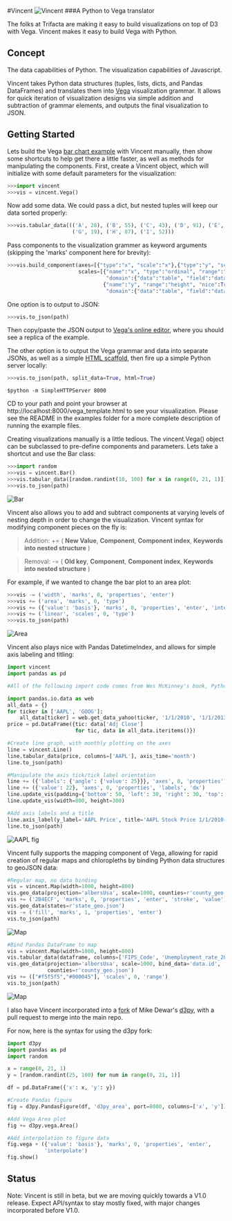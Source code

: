 #Vincent
![Vincent](http://farm9.staticflickr.com/8521/8644902478_0d1513db92_o.jpg)
###A Python to Vega translator

The folks at Trifacta are making it easy to build visualizations on top of D3 with Vega. Vincent makes it easy to build Vega with Python.  

Concept
-------
The data capabilities of Python. The visualization capabilities of Javascript.

Vincent takes Python data structures (tuples, lists, dicts, and Pandas DataFrames) and translates them into [Vega](https://github.com/trifacta/vega) visualization grammar. It allows for quick iteration of visualization designs via simple addition and subtraction of grammar elements, and outputs the final visualization to JSON.

Getting Started
---------------

Lets build the Vega [bar chart example](https://github.com/trifacta/vega/wiki/Tutorial) with Vincent manually, then show some shortcuts to help get there a little faster, as well as methods for manipulating the components. First, create a Vincent object, which will initialize with some default parameters for the visualization: 
```python
>>>import vincent
>>>vis = vincent.Vega()
```
Now add some data. We could pass a dict, but nested tuples will keep our data sorted properly: 
```python
>>>vis.tabular_data((('A', 28), ('B', 55), ('C', 43), ('D', 91), ('E', 81), ('F', 53),
                     ('G', 19), ('H', 87), ('I', 52)))
```
Pass components to the visualization grammer as keyword arguments (skipping the 'marks' component here for brevity): 
```python
>>>vis.build_component(axes=[{"type":"x", "scale":"x"},{"type":"y", "scale":"y"}],
                       scales=[{"name":"x", "type":"ordinal", "range":"width", 
                                "domain":{"data":"table", "field":"data.x"}},
                               {"name":"y", "range":"height", "nice":True, 
                                "domain":{"data":"table", "field":"data.y"}}])
```
One option is to output to JSON:
```python
>>>vis.to_json(path)
```
Then copy/paste the JSON output to [Vega's online editor](http://trifacta.github.io/vega/editor/), where you should see a replica of the example. 

The other option is to output the Vega grammar and data into separate JSONs, as well as a simple [HTML scaffold](https://github.com/trifacta/vega/wiki/Runtime), then fire up a simple Python server locally: 

```python
>>>vis.to_json(path, split_data=True, html=True)
```
```
$python -m SimpleHTTPServer 8000
```

CD to your path and point your browser at http://localhost:8000/vega_template.html to see your visualization. Please see the README in the examples folder for a more complete description of running the example files. 

Creating visualizations manually is a little tedious. The vincent.Vega() object can be subclassed to pre-define components and parameters. Lets take a shortcut and use the Bar class:  
```python
>>>import random
>>>vis = vincent.Bar()
>>>vis.tabular_data([random.randint(10, 100) for x in range(0, 21, 1)])
>>>vis.to_json(path)
```
![Bar](http://farm9.staticflickr.com/8532/8645065132_3f96e1be49.jpg)

Vincent also allows you to add and subtract components at varying levels of nesting depth in order to change the visualization. Vincent syntax for modifying component pieces on the fly is:
> Addition: += ( **New Value**, **Component**, **Component index**, **Keywords into nested structure** )

> Removal: -= ( **Old key**, **Component**, **Component index**, **Keywords into nested structure** ) 

For example, if we wanted to change the bar plot to an area plot: 
```python
>>>vis -= ('width', 'marks', 0, 'properties', 'enter') 
>>>vis += ('area', 'marks', 0, 'type')
>>>vis += ({'value': 'basis'}, 'marks', 0, 'properties', 'enter', 'interpolate')
>>>vis += ('linear', 'scales', 0, 'type')
>>>vis.to_json(path)
```
![Area](http://farm9.staticflickr.com/8540/8645065128_d2cf65bdf9_o.jpg)

Vincent also plays nice with Pandas DatetimeIndex, and allows for simple axis labeling and titling: 

```python
import vincent
import pandas as pd

#All of the following import code comes from Wes McKinney's book, Python for Data Analysis

import pandas.io.data as web
all_data = {}
for ticker in ['AAPL', 'GOOG']:
    all_data[ticker] = web.get_data_yahoo(ticker, '1/1/2010', '1/1/2013')
price = pd.DataFrame({tic: data['Adj Close']
                      for tic, data in all_data.iteritems()})

#Create line graph, with monthly plotting on the axes                       
line = vincent.Line()
line.tabular_data(price, columns=['AAPL'], axis_time='month')
line.to_json(path)

#Manipulate the axis tick/tick label orientation
line += ({'labels': {'angle': {'value': 25}}}, 'axes', 0, 'properties')
line += ({'value': 22}, 'axes', 0, 'properties', 'labels', 'dx')
line.update_vis(padding={'bottom': 50, 'left': 30, 'right': 30, 'top': 10})
line.update_vis(width=800, height=300)

#Add axis labels and a title
line.axis_label(y_label='AAPL Price', title='AAPL Stock Price 1/1/2010-1/1/2013')
line.to_json(path)
```
![AAPL fig](http://farm9.staticflickr.com/8393/8669181178_e22e576144_c.jpg)

Vincent fully supports the mapping component of Vega, allowing for rapid creation of regular maps and chloropleths by binding Python data structures to 
geoJSON data: 
```python
#Regular map, no data binding
vis = vincent.Map(width=1000, height=800)
vis.geo_data(projection='albersUsa', scale=1000, counties=r'county_geo.json')
vis += ('2B4ECF', 'marks', 0, 'properties', 'enter', 'stroke', 'value')
vis.geo_data(states=r'state_geo.json')
vis -= ('fill', 'marks', 1, 'properties', 'enter')
vis.to_json(path)
```
![Map](http://farm9.staticflickr.com/8389/8690908267_d7a3a83dae_z.jpg)
```python
#Bind Pandas DataFrame to map
vis = vincent.Map(width=1000, height=800)
vis.tabular_data(dataframe, columns=['FIPS_Code', 'Unemployment_rate_2011']) 
vis.geo_data(projection='albersUsa', scale=1000, bind_data='data.id',
             counties=r'county_geo.json')
vis += (["#f5f5f5","#000045"], 'scales', 0, 'range')
vis.to_json(path)
```
![Map](http://farm9.staticflickr.com/8543/8692026644_a1ee888398_z.jpg)

I also have Vincent incorporated into a [fork](https://github.com/wrobstory/d3py) of Mike Dewar's [d3py](https://github.com/mikedewar/d3py), with a pull request to merge into the main repo. 

For now, here is the syntax for using the d3py fork: 
```python
import d3py
import pandas as pd
import random

x = range(0, 21, 1)
y = [random.randint(25, 100) for num in range(0, 21, 1)]

df = pd.DataFrame({'x': x, 'y': y})

#Create Pandas figure
fig = d3py.PandasFigure(df, 'd3py_area', port=8080, columns=['x', 'y'])

#Add Vega Area plot
fig += d3py.vega.Area()

#Add interpolation to figure data
fig.vega + ({'value': 'basis'}, 'marks', 0, 'properties', 'enter', 
            'interpolate')
fig.show()
```

Status
---------------
Note: Vincent is still in beta, but we are moving quickly towards a V1.0 release. Expect API/syntax to stay mostly fixed,
with major changes incorporated before V1.0. 
